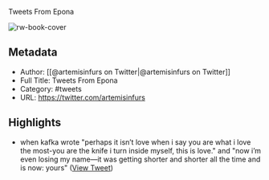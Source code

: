 Tweets From Epona

![rw-book-cover](https://pbs.twimg.com/profile_images/1506787092675891204/gNTOxOTp.jpg)

## Metadata
- Author: [[@artemisinfurs on Twitter|@artemisinfurs on Twitter]]
- Full Title: Tweets From Epona
- Category: #tweets
- URL: https://twitter.com/artemisinfurs

## Highlights
- when kafka wrote "perhaps it isn’t love when i say you are what i love the most-you are the knife i turn inside myself, this is love." and "now i’m even losing my name—it was getting shorter and shorter all the time and is now: yours" ([View Tweet](https://twitter.com/artemisinfurs/status/1668335399163547648))
